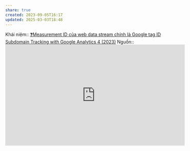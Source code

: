 ```yaml
---
share: true
created: 2023-09-05T16:17
updated: 2025-03-03T18:48
---
```

Khái niệm:: 
[❓Measurement ID của web data stream chính là Google tag ID](../G%E1%BA%AFn%20tag/%E2%9D%93Measurement%20ID%20c%E1%BB%A7a%20web%20data%20stream%20ch%C3%ADnh%20l%C3%A0%20Google%20tag%20ID.md)
[Subdomain Tracking with Google Analytics 4 (2023)](https://www.analyticsmania.com/post/subdomain-tracking-with-google-analytics-and-google-tag-manager/)
Nguồn:: <iframe width="560" height="315" src="https://www.youtube.com/embed/7laoCJcnqGk?si=16qA6p_DT_O7OtVT" title="YouTube video player" frameborder="0" allow="accelerometer; autoplay; clipboard-write; encrypted-media; gyroscope; picture-in-picture; web-share" referrerpolicy="strict-origin-when-cross-origin" allowfullscreen></iframe>